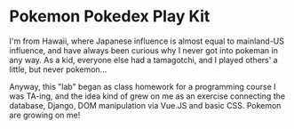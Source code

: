 # Pokemon Pokedex Play Kit

I'm from Hawaii, where Japanese influence is almost equal to mainland-US influence, and have always been curious why I never got into pokeman in any way. As a kid, everyone else had a tamagotchi, and I played others' a little, but never pokemon... 

Anyway, this "lab" began as class homework for a programming course I was TA-ing, and the idea kind of grew on me as an exercise connecting the database, Django, DOM manipulation via Vue.JS and basic CSS. Pokemon are growing on me!


<!-- Ryan W  12:57 PM
And a person (player/whatever) catches them?
In the Pokemon universe people catch pokemon (like taming an animal). The influence from the creator started when he caught bugs outside.
Are there infinite instances of each pokemon, or once someone catches it, they own it until released/whatever?
The universe is designed like so:
Common - Lots of these pokemon exist in the wild
Uncommon - less of these pokemon exist in the wild
Rare - Few of these pokemon exist in the wild
legendary - only one of these exist
Is the word pokemon both singular and plural, or is the plural pokemen, or pokemaans?
both singular and plural - pokemon
Are there more attributes to pokemon than in this database, than height and weight, like in a huge magic- or D&D-card deck?
depends on what you're referring to. there are stats in the video games (attack, defense, hit points( health), special attack, etc)
card game only has health and energy cost
the simplified model nowadays is Attack, Defense, and Health - each stat have a 0-15 randomly generated number. (ie 10 attack, 7 defense, and 12 health). These are also called IV's. Combined, these create a CP(combat point), which determines the overall strength of a pokemon
Any links to a quick* online web-based game I could play to catch some pokemon? (*Seriously, like non-addictive for 5-15 minutes. I played Blizzard's digital card game Hearthstone years ago and don't want something addictive like that! I have no smartphone, so no risk trying to catch an augmented-reality pokemon in the middle of a busy intersection for me, thankfully!)
Doesn't exist that im aware of. You'd have to ROM and Emulate it. or get a nintendo console.  Nintendo is serious on this trademark. 
Is this list all the pokemon? Regardless, is there just one list or are there like extra-pokemon addon sets over the years/decades, official and unofficial?
This list consists of the original 151 released in 1996. Theres 898 now. Every couple years they release a half hearted clone of the previous list. Mostly same or similar in nature to the previous generation but with new names, faces, and some moves. but the types are what is cloned.
Is arcanine the highest density pokemon? I haven't calculated yet, but I think that's a good database exercise to do (calculate a new field density based on weight / height.) EDIT: no, I already see seel is >> arcanine.
dont know what you mean here
What units are height and weight in? That's important!
freedom units if you're an american. or the confusing units if you're anywhere else. -->

<!--  -->


<!-- Following from the main Pokedex Starter kit (151 pokemon with basic stats: name/image/etc.) -->

<!-- # Pokedex Starter

## Installation

Make sure you have Python and Pipenv installed on your computer.

Download the repo and save it to your code folder in the class repo. *make sure you download it, don't clone it or it won't upload to the class repo correctly*

If you are not running Python 3.8, edit the last line of the `Pipfile` to refer to your version instead.

Navigate to the pokedex folder in the terminal and do the following:

- `pipenv install` Create the virtual enviroment and install dependencies.
- `pipenv shell` Enter the new virtual enviroment.
- `python manage.py migrate users` Migrate the user model. *this django project uses a custom user model, you MUST migrate the users app before migrating the rest!*
- `python manage.py migrate` Migrate all other models.
- `python manage.py createsuperuser` Create yourself a super user.
- `python manage.py load_pokemon` Load Pokemon into the database.

You're good to go! This Django project comes with a database full of Pokemon, login/logout/registration pages, and a `home.html` template for you to create your Vue app. -->
